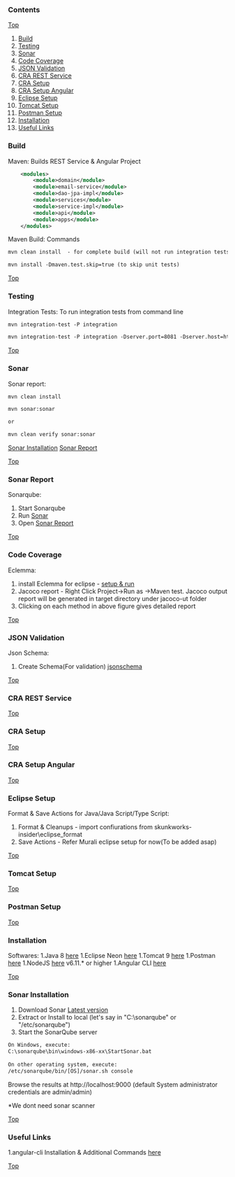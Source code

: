 ### Contents ###
[Top](#top)

1. [Build](#build)
1. [Testing](#testing)
1. [Sonar](#sonar)
1. [Code Coverage](#coverage)
1. [JSON Validation](#json-validation)
1. [CRA REST Service](#cra-rest-service)
1. [CRA Setup](#cra-setup)
1. [CRA Setup Angular](#cra-setup-angular)
1. [Eclipse Setup](#eclipse-setup)
1. [Tomcat Setup](#tomcat-setup)
1. [Postman Setup](#postman-setup)
1. [Installation](#installation)
1. [Useful Links](#useful-links)
### Build ###

Maven: Builds REST Service & Angular Project 
```xml
	<modules>
		<module>domain</module>
		<module>email-service</module>
		<module>dao-jpa-impl</module>
		<module>services</module>
		<module>service-impl</module>
		<module>api</module>
		<module>apps</module>
	</modules>
```

Maven Build: Commands
```xml
mvn clean install  - for complete build (will not run integration tests)

mvn install -Dmaven.test.skip=true (to skip unit tests)

```

[Top](#top)

### Testing ###

Integration Tests: To run integration tests from command line
```xml
mvn integration-test -P integration

mvn integration-test -P integration -Dserver.port=8081 -Dserver.host=http://localhost   - this command you can use if the host or port number is different from default.
```

[Top](#top)

### Sonar ###

Sonar report: 
```xml
mvn clean install 

mvn sonar:sonar 

or 

mvn clean verify sonar:sonar	
```
[Sonar Installation](#sonar-installation)  [Sonar Report](#sonar-report)

[Top](#top)

### Sonar Report ###

Sonarqube: 
1. Start Sonarqube 
1. Run [Sonar](#sonar)
1. Open <a href='http://localhost:9000/'>Sonar Report</a> 

[Top](#top)

### Code Coverage ###

Eclemma:
1. install Eclemma for eclipse - <a href ="http://www.eclemma.org/installation.html">setup & run</a>
2. Jacoco report - Right Click Project->Run as ->Maven test. Jacoco output report will be generated in target directory under jacoco-ut folder
3. Clicking on each method in above figure gives detailed report

[Top](#top)

### JSON Validation ###
Json Schema: 

1. Create Schema(For validation) <a href="https://jsonschema.net/#/editor">jsonschema</a>

[Top](#top)


### CRA REST Service ###


[Top](#top)

### CRA Setup ###


[Top](#top)

### CRA Setup Angular ###

[Top](#top)


### Eclipse Setup ###
Format & Save Actions for Java/Java Script/Type Script: 

1. Format & Cleanups - import confiurations from skunkworks-insider\eclipse_format
1. Save Actions - Refer Murali eclipse setup for now(To be added asap)

[Top](#top)

### Tomcat Setup ###

[Top](#top)


### Postman Setup ###

[Top](#top)


### Installation ###
Softwares:
1.Java 8 <a href="https://java.com/en/download/manual.jsp">here<a>
1.Eclipse Neon <a href="https://www.eclipse.org/downloads/packages/release/neon/3">here</a>
1.Tomcat 9 <a href="https://tomcat.apache.org/">here</a>
1.Postman <a href="https://www.getpostman.com/apps">here</a>
1.NodeJS <a href="https://nodejs.org/en/">here</a> v6.11.* or higher
1.Angular CLI <a href="https://cli.angular.io/">here</a>


[Top](#top)


### Sonar Installation ###

1. Download Sonar <a href="https://www.sonarqube.org/downloads/">Latest version</a>
1. Extract or Install to local (let's say in "C:\sonarqube" or "/etc/sonarqube")
1. Start the SonarQube server
```xml
On Windows, execute:
C:\sonarqube\bin\windows-x86-xx\StartSonar.bat
 
On other operating system, execute:
/etc/sonarqube/bin/[OS]/sonar.sh console
```
Browse the results at http://localhost:9000 (default System administrator credentials are admin/admin)

*We dont need sonar scanner

[Top](#top)

### Useful Links ###

1.angular-cli Installation & Additional Commands <a href="https://github.com/angular/angular-cli/wiki">here</a>

[Top](#top)